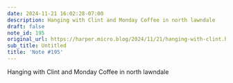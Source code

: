 ```yaml
---
date: 2024-11-21 16:02:28-07:00
description: Hanging with Clint and Monday Coffee in north lawndale
draft: false
note_id: 195
original_url: https://harper.micro.blog/2024/11/21/hanging-with-clint.html
sub_title: Untitled
title: 'Note #195'
---
```


Hanging with Clint and Monday Coffee in north lawndale